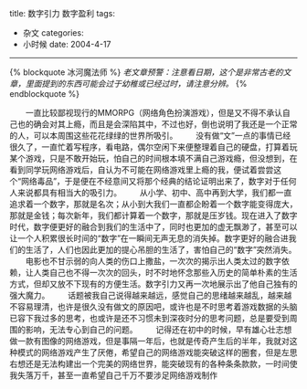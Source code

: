 title: 数字引力 数字盈利
tags:
- 杂文
categories:
- 小时候
date: 2004-4-17
---

{% blockquote 冰河魔法师 %}
*老文章预警：注意看日期，这个是非常古老的文章，里面提到的东西可能会过于幼稚或已经过时，请注意分辨。*
{% endblockquote %}

　　一直比较鄙视现行的MMORPG（网络角色扮演游戏），但是又不得不承认自己也的确会对其上瘾，而且是会深陷其中，不过也好，倒也说明了我还是一个正常的人，可以本周围这些花花绿绿的世界所吸引。
　　没有做“文”一点的事情已经很久了，一直忙着写程序，看电路，偶尔空闲下来便整理着自己的硬盘，打算着玩某个游戏，只是不敢开始玩，怕自己的时间根本填不满自己游戏瘾，但没想到，在看到同学玩网络游戏后，自认为不可能在网络游戏里上瘾的我，便试着尝尝这个“网络毒品”，于是便在不经意间又将那个经典的结论证明出来了，数字对于任何人来说都具有相当大的吸引力。
　　从小学、初中、高中再到大学，我们都一直追求着一个数字，那就是名次；从小到大我们一直都企盼着一个数字能变得庞大，那就是金钱；每次新年，我们都计算着一个数字，那就是压岁钱。现在进入了数字时代，数字便更好的融合到我们的生活中了，同时也更加的虚无飘渺了，甚至可以让一个人积累很长时间的“数字”在一瞬间无声无息的消失掉。数字更好的融合进我们的生活了，人们也因此更加的提心吊胆的生活了，害怕自己的“数字”突然消失。
　　电影也不甘示弱的向人类的伤口上撒盐，一次次的揭示出人类太过的数字依赖，让人类自己也不得一次次的回头，时不时地怀念那些入历史的简单朴素的生活方式，但却又放不下现有的方便生活。数字引力又再一次地展示出了他自己独有的强大魔力。
　　话题被我自己说得越来越远，感觉自己的思绪越来越乱，越来越不容易理清，也许是很久没有做文的原因吧，或许也是不时思考着游戏数据的头脑已容下我过多的思考，也或许是还不习惯未到深夜时分的思考问题，总是要受到周围的影响，无法专心到自己的问题。
　　记得还在初中的时候，早有雄心壮志想做一款有图像的网络游戏，但是事隔一年后，也就是传奇产生后的半年，我就对这种模式的网络游戏产生了厌倦，希望自己的网络游戏能突破这样的圈套，但是左思右想还是无法构建出一个完美的网络世界，能突破现有的各种条条款款，一时间使我失落万千，甚至一直希望自己千万不要涉足网络游戏制作
